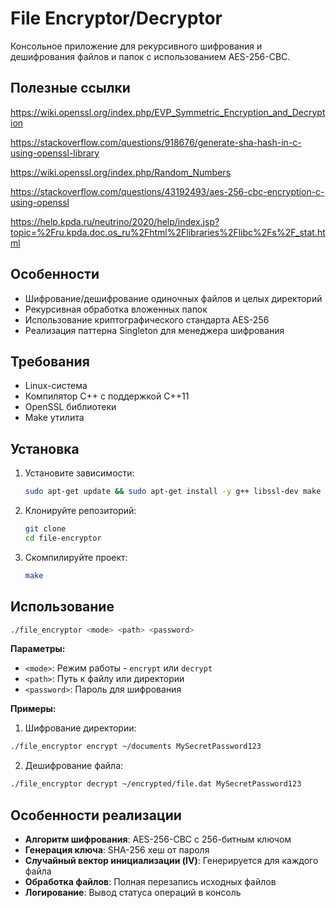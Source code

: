 # File Encryptor/Decryptor

Консольное приложение для рекурсивного шифрования и дешифрования файлов и папок с использованием AES-256-CBC.

## Полезные ссылки

https://wiki.openssl.org/index.php/EVP_Symmetric_Encryption_and_Decryption

https://stackoverflow.com/questions/918676/generate-sha-hash-in-c-using-openssl-library

https://wiki.openssl.org/index.php/Random_Numbers

https://stackoverflow.com/questions/43192493/aes-256-cbc-encryption-c-using-openssl

https://help.kpda.ru/neutrino/2020/help/index.jsp?topic=%2Fru.kpda.doc.os_ru%2Fhtml%2Flibraries%2Flibc%2Fs%2F_stat.html



## Особенности

- Шифрование/дешифрование одиночных файлов и целых директорий
- Рекурсивная обработка вложенных папок
- Использование криптографического стандарта AES-256
- Реализация паттерна Singleton для менеджера шифрования

## Требования
- Linux-система
- Компилятор C++ с поддержкой C++11
- OpenSSL библиотеки
- Make утилита

## Установка

1. Установите зависимости:

   ```bash
   sudo apt-get update && sudo apt-get install -y g++ libssl-dev make
   ```
2. Клонируйте репозиторий:

   ```bash
   git clone 
   cd file-encryptor
   ```

3. Скомпилируйте проект:

   ```bash
   make
   ```

## Использование

```bash
./file_encryptor <mode> <path> <password>
```

**Параметры:**

- `<mode>`: Режим работы - `encrypt` или `decrypt`
- `<path>`: Путь к файлу или директории
- `<password>`: Пароль для шифрования

**Примеры:**

1. Шифрование директории:

```bash
./file_encryptor encrypt ~/documents MySecretPassword123
```

2. Дешифрование файла:

```bash
./file_encryptor decrypt ~/encrypted/file.dat MySecretPassword123
```

## Особенности реализации

- **Алгоритм шифрования**: AES-256-CBC с 256-битным ключом
- **Генерация ключа**: SHA-256 хеш от пароля
- **Случайный вектор инициализации (IV)**: Генерируется для каждого файла
- **Обработка файлов**: Полная перезапись исходных файлов
- **Логирование**: Вывод статуса операций в консоль